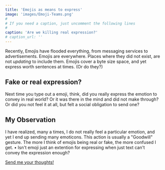 ```yaml
---
title: 'Emojis as means to express'
image: 'images/Emoji-Teams.png'
#
# If you need a caption, just uncomment the following lines
#
caption: 'Are we killing real expression?'
# caption_url: ''
---
```


<!--more-->


Recently, Emojis have flooded everything, from messaging services to advertisements. Emojis are everywhere. Places where they did not exist, are not *updating* to include them. Emojis cover a byte size space, and yet express worth sentences at times. (Or do they?) 

## Fake or real expression?

Next time you type out a emoji, think, did you really express the emotion to convey in real world? Or it was there in the mind and did not make through? Or did you not feel it at all, but felt a social obligation to send one? 

## My Observation

I have realized, many a times, I do not really feel a particular emotion, and yet I end up sending many emoticons. This action is usually a "Goodwill" gesture. The more I think of emojis being real or fake, the more confused I get. 
	• Isn't emoji just an extention for expressing when just text can't convey the expression enough?

[Send me your thoughts!](/contact/)
